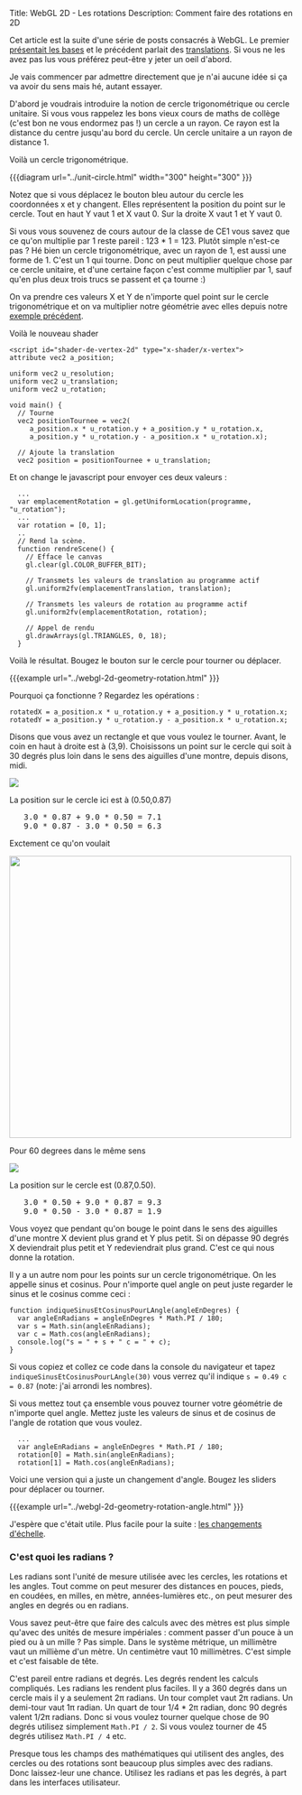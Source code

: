 ﻿Title: WebGL 2D - Les rotations
Description: Comment faire des rotations en 2D

Cet article est la suite d'une série de posts consacrés à WebGL. Le premier <a href="webgl-fundamentals.html">présentait les bases</a> et le précédent parlait des <a href="webgl-2d-translation.html">translations</a>. Si vous ne les avez pas lus vous préférez peut-être y jeter un oeil d'abord.

Je vais commencer par admettre directement que je n'ai aucune idée si ça va avoir du sens mais hé, autant essayer.
<!--more-->
D'abord je voudrais introduire la notion de cercle trigonométrique ou cercle unitaire. Si vous vous rappelez les bons vieux cours de maths de collège (c'est bon ne vous endormez pas !) un cercle a un rayon. Ce rayon est la distance du centre jusqu'au bord du cercle. Un cercle unitaire a un rayon de distance 1.

Voilà un cercle trigonométrique.

{{{diagram url="../unit-circle.html" width="300" height="300" }}}

Notez que si vous déplacez le bouton bleu autour du cercle les coordonnées x et y changent. Elles représentent la position du point sur le cercle. Tout en haut Y vaut 1 et X vaut 0. Sur la droite X vaut 1 et Y vaut 0. 

Si vous vous souvenez de cours autour de la classe de CE1 vous savez que ce qu'on multiplie par 1 reste pareil : 123 * 1 = 123. Plutôt simple n'est-ce pas ? Hé bien un cercle trigonométrique, avec un rayon de 1, est aussi une forme de 1. C'est un 1 qui tourne. Donc on peut multiplier quelque chose par ce cercle unitaire, et d'une certaine façon c'est comme multiplier par 1, sauf qu'en plus deux trois trucs se passent et ça tourne :)

On va prendre ces valeurs X et Y de n'importe quel point sur le cercle trigonométrique et on va multiplier notre géométrie avec elles depuis notre <a href="webgl-2d-translation.html">exemple précédent</a>.

Voilà le nouveau shader

    <script id="shader-de-vertex-2d" type="x-shader/x-vertex">
    attribute vec2 a_position;

    uniform vec2 u_resolution;
    uniform vec2 u_translation;
    uniform vec2 u_rotation;

    void main() {
      // Tourne
      vec2 positionTournee = vec2(
         a_position.x * u_rotation.y + a_position.y * u_rotation.x,
         a_position.y * u_rotation.y - a_position.x * u_rotation.x);

      // Ajoute la translation
      vec2 position = positionTournee + u_translation;

Et on change le javascript pour envoyer ces deux valeurs :

      ...
      var emplacementRotation = gl.getUniformLocation(programme, "u_rotation");
      ...
      var rotation = [0, 1];
      ..
      // Rend la scène.
      function rendreScene() {
        // Efface le canvas
        gl.clear(gl.COLOR_BUFFER_BIT);

        // Transmets les valeurs de translation au programme actif
        gl.uniform2fv(emplacementTranslation, translation);

        // Transmets les valeurs de rotation au programme actif
        gl.uniform2fv(emplacementRotation, rotation);

        // Appel de rendu
        gl.drawArrays(gl.TRIANGLES, 0, 18);
      }

Voilà le résultat. Bougez le bouton sur le cercle pour tourner ou déplacer.

{{{example url="../webgl-2d-geometry-rotation.html" }}}

Pourquoi ça fonctionne ? Regardez les opérations :

    rotatedX = a_position.x * u_rotation.y + a_position.y * u_rotation.x;
    rotatedY = a_position.y * u_rotation.y - a_position.x * u_rotation.x;

Disons que vous avez un rectangle et que vous voulez le tourner. Avant, le coin en haut à droite est à (3,9). Choisissons un point sur le cercle qui soit à 30 degrés plus loin dans le sens des aiguilles d'une montre, depuis disons, midi.

<img src="../../resources/rotate-30.png" class="webgl_center" />

La position sur le cercle ici est à (0.50,0.87)

<pre class="webgl_center">
   3.0 * 0.87 + 9.0 * 0.50 = 7.1
   9.0 * 0.87 - 3.0 * 0.50 = 6.3
</pre>

Exctement ce qu'on voulait

<img src="../../resources/rotation-drawing.svg" width="500" class="webgl_center"/>

Pour 60 degrees dans le même sens

<img src="../../resources/rotate-60.png" class="webgl_center" />

La position sur le cercle est (0.87,0.50).

<pre class="webgl_center">
   3.0 * 0.50 + 9.0 * 0.87 = 9.3
   9.0 * 0.50 - 3.0 * 0.87 = 1.9
</pre>

Vous voyez que pendant qu'on bouge le point dans le sens des aiguilles d'une montre X devient plus grand et Y plus petit. Si on dépasse 90 degrés X deviendrait plus petit et Y redeviendrait plus grand. C'est ce qui nous donne la rotation. 

Il y a un autre nom pour les points sur un cercle trigonométrique. On les appelle sinus et cosinus. Pour n'importe quel angle on peut juste regarder le sinus et le cosinus comme ceci :

    function indiqueSinusEtCosinusPourLAngle(angleEnDegres) {
      var angleEnRadians = angleEnDegres * Math.PI / 180;
      var s = Math.sin(angleEnRadians);
      var c = Math.cos(angleEnRadians);
      console.log("s = " + s + " c = " + c);
    }

Si vous copiez et collez ce code dans la console du navigateur et tapez `indiqueSinusEtCosinusPourLAngle(30)` vous verrez qu'il indique `s = 0.49 c = 0.87` (note: j'ai arrondi les nombres).

Si vous mettez tout ça ensemble vous pouvez tourner votre géométrie de n'importe quel angle. Mettez juste les valeurs de sinus et de cosinus de l'angle de rotation que vous voulez.

      ...
      var angleEnRadians = angleEnDegres * Math.PI / 180;
      rotation[0] = Math.sin(angleEnRadians);
      rotation[1] = Math.cos(angleEnRadians);

Voici une version qui a juste un changement d'angle. Bougez les sliders pour déplacer ou tourner.

{{{example url="../webgl-2d-geometry-rotation-angle.html" }}}

J'espère que c'était utile. Plus facile pour la suite : <a href="webgl-2d-scale.html">les changements d'échelle</a>.

<div class="webgl_bottombar"><h3>C'est quoi les radians ?</h3>
<p>
Les radians sont l'unité de mesure utilisée avec les cercles, les rotations et les angles. Tout comme on peut mesurer des distances en pouces, pieds, en coudées, en milles, en mètre, années-lumières etc., on peut mesurer des angles en degrés ou en radians.
</p>
<p>
Vous savez peut-être que faire des calculs avec des mètres est plus simple qu'avec des unités de mesure impériales : comment passer d'un pouce à un pied ou à un mille ? Pas simple. Dans le système métrique, un millimètre vaut un millième d'un mètre. Un centimètre vaut 10 millimètres. C'est simple et c'est faisable de tête.
</p>
<p>
C'est pareil entre radians et degrés. Les degrés rendent les calculs compliqués. Les radians les rendent plus faciles. Il y a 360 degrés dans un cercle mais il y a seulement 2π radians. Un tour complet vaut 2π radians. Un demi-tour vaut 1π radian. Un quart de tour 1/4 * 2π radian, donc 90 degrés valent 1/2π radians. Donc si vous voulez tourner quelque chose de 90 degrés utilisez simplement <code>Math.PI / 2</code>. Si vous voulez tourner de 45 degrés utilisez <code>Math.PI / 4</code> etc.
</p>
<p>
Presque tous les champs des mathématiques qui utilisent des angles, des cercles ou des rotations sont beaucoup plus simples avec des radians. Donc laissez-leur une chance. Utilisez les radians et pas les degrés, à part dans les interfaces utilisateur.
</p>
</div>